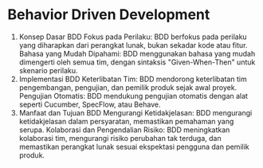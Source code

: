 # Behavior Driven Development

1. Konsep Dasar BDD
Fokus pada Perilaku: BDD berfokus pada perilaku yang diharapkan dari perangkat lunak, bukan sekadar kode atau fitur.
Bahasa yang Mudah Dipahami: BDD menggunakan bahasa yang mudah dimengerti oleh semua tim, dengan sintaksis "Given-When-Then" untuk skenario perilaku.
2. Implementasi BDD
Keterlibatan Tim: BDD mendorong keterlibatan tim pengembangan, pengujian, dan pemilik produk sejak awal proyek.
Pengujian Otomatis: BDD mendukung pengujian otomatis dengan alat seperti Cucumber, SpecFlow, atau Behave.
3. Manfaat dan Tujuan BDD
Mengurangi Ketidakjelasan: BDD mengurangi ketidakjelasan dalam persyaratan, memastikan pemahaman yang serupa.
Kolaborasi dan Pengendalian Risiko: BDD meningkatkan kolaborasi tim, mengurangi risiko perubahan tak terduga, dan memastikan perangkat lunak sesuai ekspektasi pengguna dan pemilik produk.